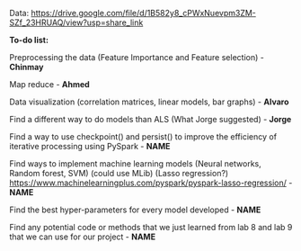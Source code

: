 Data: https://drive.google.com/file/d/1B582y8_cPWxNuevpm3ZM-SZf_23HRUAQ/view?usp=share_link

**To-do list:**

Preprocessing the data (Feature Importance and Feature selection) - **Chinmay**

Map reduce - **Ahmed**

Data visualization (correlation matrices, linear models, bar graphs) - **Alvaro**

Find a different way to do models than ALS (What Jorge suggested) -  **Jorge**

Find a way to use checkpoint() and persist() to improve the efficiency of iterative processing using PySpark - **NAME**

Find ways to implement machine learning models (Neural networks, Random forest, SVM) (could use MLib) (Lasso regression?) https://www.machinelearningplus.com/pyspark/pyspark-lasso-regression/ - **NAME**

Find the best hyper-parameters for every model developed - **NAME**

Find any potential code or methods that we just learned from lab 8 and lab 9 that we can use for our project - **NAME**

